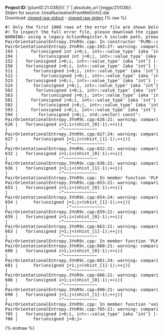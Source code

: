 **Project ID:** [plumID:21.038]({{ '/' | absolute_url }}eggs/21/038/)  
Stderr for source:  UreaNucleationFromMelt/chi2.dat   
Download: [zipped raw stdout](chi2.dat.plumed.stdout.txt.zip) - [zipped raw stderr](chi2.dat.plumed.stderr.txt.zip) 
{% raw %}
<pre>
#! Only the first 1000 rows of the error file are shown below
#! To inspect the full error file, please download the zipped raw stderr file above
WARNING: using a legacy ActionRegister.h include path, please use <<#include "core/ActionRegister.h">>
PairOrientationalEntropy.3YnR9c.cpp: In constructor ‘PLMD::colvar::PairOrientationalEntropy::PairOrientationalEntropy(const PLMD::ActionOptions&)’:
PairOrientationalEntropy.3YnR9c.cpp:193:27: warning: comparison of integer expressions of different signedness: ‘unsigned int’ and ‘__gnu_cxx::__alloc_traits<std::allocator<int>, int>::value_type’ {aka ‘int’} [-Wsign-compare]
193 |     for(unsigned int i=0;i<nhist_[0];i++) {
PairOrientationalEntropy.3YnR9c.cpp:194:30: warning: comparison of integer expressions of different signedness: ‘unsigned int’ and ‘__gnu_cxx::__alloc_traits<std::allocator<int>, int>::value_type’ {aka ‘int’} [-Wsign-compare]
194 |        for(unsigned int j=0;j<nhist_[1];j++) {
PairOrientationalEntropy.3YnR9c.cpp:252:21: warning: comparison of integer expressions of different signedness: ‘unsigned int’ and ‘__gnu_cxx::__alloc_traits<std::allocator<int>, int>::value_type’ {aka ‘int’} [-Wsign-compare]
252 |   for(unsigned i=0;i<nhist_[0];++i){
PairOrientationalEntropy.3YnR9c.cpp:256:21: warning: comparison of integer expressions of different signedness: ‘unsigned int’ and ‘__gnu_cxx::__alloc_traits<std::allocator<int>, int>::value_type’ {aka ‘int’} [-Wsign-compare]
256 |   for(unsigned i=0;i<nhist_[1];++i){
PairOrientationalEntropy.3YnR9c.cpp: In member function ‘virtual void PLMD::colvar::PairOrientationalEntropy::calculate()’:
PairOrientationalEntropy.3YnR9c.cpp:511:24: warning: comparison of integer expressions of different signedness: ‘unsigned int’ and ‘__gnu_cxx::__alloc_traits<std::allocator<int>, int>::value_type’ {aka ‘int’} [-Wsign-compare]
511 |      for(unsigned i=0;i<nhist_[0];++i){
PairOrientationalEntropy.3YnR9c.cpp:512:27: warning: comparison of integer expressions of different signedness: ‘unsigned int’ and ‘__gnu_cxx::__alloc_traits<std::allocator<int>, int>::value_type’ {aka ‘int’} [-Wsign-compare]
512 |         for(unsigned j=0;j<nhist_[1];++j){
PairOrientationalEntropy.3YnR9c.cpp:523:21: warning: comparison of integer expressions of different signedness: ‘unsigned int’ and ‘__gnu_cxx::__alloc_traits<std::allocator<int>, int>::value_type’ {aka ‘int’} [-Wsign-compare]
523 |   for(unsigned i=0;i<nhist_[0];++i){
PairOrientationalEntropy.3YnR9c.cpp:524:24: warning: comparison of integer expressions of different signedness: ‘unsigned int’ and ‘__gnu_cxx::__alloc_traits<std::allocator<int>, int>::value_type’ {aka ‘int’} [-Wsign-compare]
524 |      for(unsigned j=0;j<nhist_[1];++j){
PairOrientationalEntropy.3YnR9c.cpp:562:25: warning: comparison of integer expressions of different signedness: ‘unsigned int’ and ‘__gnu_cxx::__alloc_traits<std::allocator<int>, int>::value_type’ {aka ‘int’} [-Wsign-compare]
562 |       for(unsigned i=0;i<nhist_[0];++i){
PairOrientationalEntropy.3YnR9c.cpp:563:27: warning: comparison of integer expressions of different signedness: ‘unsigned int’ and ‘__gnu_cxx::__alloc_traits<std::allocator<int>, int>::value_type’ {aka ‘int’} [-Wsign-compare]
563 |         for(unsigned j=0;j<nhist_[1];++j){
PairOrientationalEntropy.3YnR9c.cpp:581:23: warning: comparison of integer expressions of different signedness: ‘unsigned int’ and ‘__gnu_cxx::__alloc_traits<std::allocator<int>, int>::value_type’ {aka ‘int’} [-Wsign-compare]
581 |     for(unsigned i=0;i<nhist_[0];++i){
PairOrientationalEntropy.3YnR9c.cpp:582:26: warning: comparison of integer expressions of different signedness: ‘unsigned int’ and ‘__gnu_cxx::__alloc_traits<std::allocator<int>, int>::value_type’ {aka ‘int’} [-Wsign-compare]
582 |        for(unsigned j=0;j<nhist_[1];++j){
PairOrientationalEntropy.3YnR9c.cpp:593:23: warning: comparison of integer expressions of different signedness: ‘unsigned int’ and ‘__gnu_cxx::__alloc_traits<std::allocator<int>, int>::value_type’ {aka ‘int’} [-Wsign-compare]
593 |     for(unsigned i=0;i<nhist_[0];++i){
PairOrientationalEntropy.3YnR9c.cpp:594:26: warning: comparison of integer expressions of different signedness: ‘unsigned int’ and ‘__gnu_cxx::__alloc_traits<std::allocator<int>, int>::value_type’ {aka ‘int’} [-Wsign-compare]
594 |        for(unsigned j=0;j<nhist_[1];++j){
PairOrientationalEntropy.3YnR9c.cpp: In member function ‘double PLMD::colvar::PairOrientationalEntropy::integrate(PLMD::Matrix<double>, std::vector<double>) const’:
PairOrientationalEntropy.3YnR9c.cpp:626:21: warning: comparison of integer expressions of different signedness: ‘unsigned int’ and ‘int’ [-Wsign-compare]
626 |   for(unsigned i=1;i<(nhist_[0]-1);++i){
|                    ~^~~~~~~~~~~~~~
PairOrientationalEntropy.3YnR9c.cpp:627:24: warning: comparison of integer expressions of different signedness: ‘unsigned int’ and ‘int’ [-Wsign-compare]
627 |      for(unsigned j=1;j<(nhist_[1]-1);++j){
|                       ~^~~~~~~~~~~~~~
PairOrientationalEntropy.3YnR9c.cpp:632:21: warning: comparison of integer expressions of different signedness: ‘unsigned int’ and ‘int’ [-Wsign-compare]
632 |   for(unsigned i=1;i<(nhist_[0]-1);++i){
|                    ~^~~~~~~~~~~~~~
PairOrientationalEntropy.3YnR9c.cpp:636:21: warning: comparison of integer expressions of different signedness: ‘unsigned int’ and ‘int’ [-Wsign-compare]
636 |   for(unsigned j=1;j<(nhist_[1]-1);++j){
|                    ~^~~~~~~~~~~~~~
PairOrientationalEntropy.3YnR9c.cpp: In member function ‘PLMD::Vector PLMD::colvar::PairOrientationalEntropy::integrate(PLMD::Matrix<PLMD::VectorGeneric<3> >, std::vector<double>) const’:
PairOrientationalEntropy.3YnR9c.cpp:653:21: warning: comparison of integer expressions of different signedness: ‘unsigned int’ and ‘int’ [-Wsign-compare]
653 |   for(unsigned i=1;i<(nhist_[0]-1);++i){
|                    ~^~~~~~~~~~~~~~
PairOrientationalEntropy.3YnR9c.cpp:654:24: warning: comparison of integer expressions of different signedness: ‘unsigned int’ and ‘int’ [-Wsign-compare]
654 |      for(unsigned j=1;j<(nhist_[1]-1);++j){
|                       ~^~~~~~~~~~~~~~
PairOrientationalEntropy.3YnR9c.cpp:659:21: warning: comparison of integer expressions of different signedness: ‘unsigned int’ and ‘int’ [-Wsign-compare]
659 |   for(unsigned i=1;i<(nhist_[0]-1);++i){
|                    ~^~~~~~~~~~~~~~
PairOrientationalEntropy.3YnR9c.cpp:663:21: warning: comparison of integer expressions of different signedness: ‘unsigned int’ and ‘int’ [-Wsign-compare]
663 |   for(unsigned j=1;j<(nhist_[1]-1);++j){
|                    ~^~~~~~~~~~~~~~
PairOrientationalEntropy.3YnR9c.cpp: In member function ‘PLMD::Tensor PLMD::colvar::PairOrientationalEntropy::integrate(PLMD::Matrix<PLMD::TensorGeneric<3, 3> >, std::vector<double>) const’:
PairOrientationalEntropy.3YnR9c.cpp:680:21: warning: comparison of integer expressions of different signedness: ‘unsigned int’ and ‘int’ [-Wsign-compare]
680 |   for(unsigned i=1;i<(nhist_[0]-1);++i){
|                    ~^~~~~~~~~~~~~~
PairOrientationalEntropy.3YnR9c.cpp:681:24: warning: comparison of integer expressions of different signedness: ‘unsigned int’ and ‘int’ [-Wsign-compare]
681 |      for(unsigned j=1;j<(nhist_[1]-1);++j){
|                       ~^~~~~~~~~~~~~~
PairOrientationalEntropy.3YnR9c.cpp:686:21: warning: comparison of integer expressions of different signedness: ‘unsigned int’ and ‘int’ [-Wsign-compare]
686 |   for(unsigned i=1;i<(nhist_[0]-1);++i){
|                    ~^~~~~~~~~~~~~~
PairOrientationalEntropy.3YnR9c.cpp:690:21: warning: comparison of integer expressions of different signedness: ‘unsigned int’ and ‘int’ [-Wsign-compare]
690 |   for(unsigned j=1;j<(nhist_[1]-1);++j){
|                    ~^~~~~~~~~~~~~~
PairOrientationalEntropy.3YnR9c.cpp: In member function ‘void PLMD::colvar::PairOrientationalEntropy::outputGofr(PLMD::Matrix<double>, const char*)’:
PairOrientationalEntropy.3YnR9c.cpp:705:21: warning: comparison of integer expressions of different signedness: ‘unsigned int’ and ‘__gnu_cxx::__alloc_traits<std::allocator<int>, int>::value_type’ {aka ‘int’} [-Wsign-compare]
705 |   for(unsigned i=0;i<nhist_[0];++i){
PairOrientationalEntropy.3YnR9c.cpp:706:24: warning: comparison of integer expressions of different signedness: ‘unsigned int’ and ‘__gnu_cxx::__alloc_traits<std::allocator<int>, int>::value_type’ {aka ‘int’} [-Wsign-compare]
706 |      for(unsigned j=0;j<nhist_[1];++j){
WARNING: using a legacy ActionRegister.h include path, please use <<#include "core/ActionRegister.h">>
</pre>
{% endraw %}
